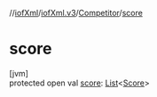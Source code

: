 //[iofXml](../../../index.md)/[iofXml.v3](../index.md)/[Competitor](index.md)/[score](score.md)

# score

[jvm]\
protected open val [score](score.md): [List](https://docs.oracle.com/javase/8/docs/api/java/util/List.html)<[Score](../-score/index.md)>
